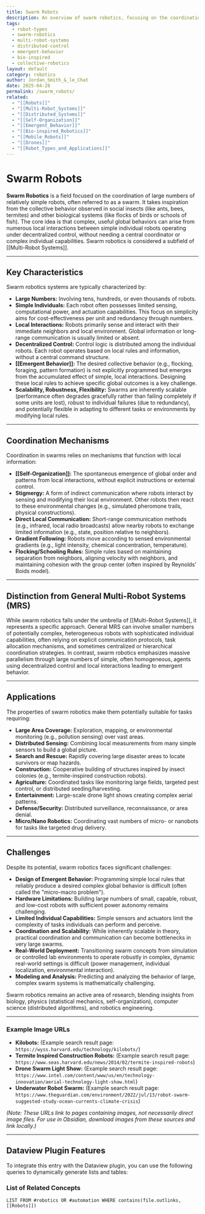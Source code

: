 ```yaml
---
title: Swarm Robots
description: An overview of swarm robotics, focusing on the coordination of large numbers of simple robots through local interactions to achieve collective emergent behavior.
tags:
  - robot-types
  - swarm-robotics
  - multi-robot-systems
  - distributed-control
  - emergent-behavior
  - bio-inspired
  - collective-robotics
layout: default
category: robotics
author: Jordan_Smith_&_le_Chat
date: 2025-04-28
permalink: /swarm_robots/
related:
  - "[[Robots]]"
  - "[[Multi-Robot_Systems]]"
  - "[[Distributed_Systems]]"
  - "[[Self-Organization]]"
  - "[[Emergent_Behavior]]"
  - "[[Bio-inspired_Robotics]]"
  - "[[Mobile_Robots]]"
  - "[[Drones]]"
  - "[[Robot_Types_and_Applications]]"
---
```


# Swarm Robots

**Swarm Robotics** is a field focused on the coordination of large numbers of relatively simple robots, often referred to as a swarm. It takes inspiration from the collective behavior observed in social insects (like ants, bees, termites) and other biological systems (like flocks of birds or schools of fish). The core idea is that complex, useful global behaviors can arise from numerous local interactions between simple individual robots operating under decentralized control, without needing a central coordinator or complex individual capabilities. Swarm robotics is considered a subfield of [[Multi-Robot Systems]].

---

## Key Characteristics

Swarm robotics systems are typically characterized by:

* **Large Numbers:** Involving tens, hundreds, or even thousands of robots.
* **Simple Individuals:** Each robot often possesses limited sensing, computational power, and actuation capabilities. This focus on simplicity aims for cost-effectiveness per unit and redundancy through numbers.
* **Local Interactions:** Robots primarily sense and interact with their immediate neighbors and local environment. Global information or long-range communication is usually limited or absent.
* **Decentralized Control:** Control logic is distributed among the individual robots. Each robot operates based on local rules and information, without a central command structure.
* **[[Emergent Behavior]]:** The desired collective behavior (e.g., flocking, foraging, pattern formation) is not explicitly programmed but emerges from the accumulated effect of simple, local interactions. Designing these local rules to achieve specific global outcomes is a key challenge.
* **Scalability, Robustness, Flexibility:** Swarms are inherently scalable (performance often degrades gracefully rather than failing completely if some units are lost), robust to individual failures (due to redundancy), and potentially flexible in adapting to different tasks or environments by modifying local rules.

---

## Coordination Mechanisms

Coordination in swarms relies on mechanisms that function with local information:

* **[[Self-Organization]]:** The spontaneous emergence of global order and patterns from local interactions, without explicit instructions or external control.
* **Stigmergy:** A form of indirect communication where robots interact by sensing and modifying their local environment. Other robots then react to these environmental changes (e.g., simulated pheromone trails, physical constructions).
* **Direct Local Communication:** Short-range communication methods (e.g., infrared, local radio broadcasts) allow nearby robots to exchange limited information (e.g., state, position relative to neighbors).
* **Gradient Following:** Robots move according to sensed environmental gradients (e.g., light intensity, chemical concentration, temperature).
* **Flocking/Schooling Rules:** Simple rules based on maintaining separation from neighbors, aligning velocity with neighbors, and maintaining cohesion with the group center (often inspired by Reynolds' Boids model).

---

## Distinction from General Multi-Robot Systems (MRS)

While swarm robotics falls under the umbrella of [[Multi-Robot Systems]], it represents a specific approach. General MRS can involve smaller numbers of potentially complex, heterogeneous robots with sophisticated individual capabilities, often relying on explicit communication protocols, task allocation mechanisms, and sometimes centralized or hierarchical coordination strategies. In contrast, swarm robotics emphasizes massive parallelism through large numbers of simple, often homogeneous, agents using decentralized control and local interactions leading to emergent behavior.

---

## Applications

The properties of swarm robotics make them potentially suitable for tasks requiring:

* **Large Area Coverage:** Exploration, mapping, or environmental monitoring (e.g., pollution sensing) over vast areas.
* **Distributed Sensing:** Combining local measurements from many simple sensors to build a global picture.
* **Search and Rescue:** Rapidly covering large disaster areas to locate survivors or map hazards.
* **Construction:** Cooperative building of structures inspired by insect colonies (e.g., termite-inspired construction robots).
* **Agriculture:** Coordinated tasks like monitoring large fields, targeted pest control, or distributed seeding/harvesting.
* **Entertainment:** Large-scale drone light shows creating complex aerial patterns.
* **Defense/Security:** Distributed surveillance, reconnaissance, or area denial.
* **Micro/Nano Robotics:** Coordinating vast numbers of micro- or nanobots for tasks like targeted drug delivery.

---

## Challenges

Despite its potential, swarm robotics faces significant challenges:

* **Design of Emergent Behavior:** Programming simple local rules that reliably produce a desired complex global behavior is difficult (often called the "micro-macro problem").
* **Hardware Limitations:** Building large numbers of small, capable, robust, and low-cost robots with sufficient power autonomy remains challenging.
* **Limited Individual Capabilities:** Simple sensors and actuators limit the complexity of tasks individuals can perform and perceive.
* **Coordination and Scalability:** While inherently scalable in theory, practical coordination and communication can become bottlenecks in very large swarms.
* **Real-World Deployment:** Transitioning swarm concepts from simulation or controlled lab environments to operate robustly in complex, dynamic real-world settings is difficult (power management, individual localization, environmental interaction).
* **Modeling and Analysis:** Predicting and analyzing the behavior of large, complex swarm systems is mathematically challenging.

Swarm robotics remains an active area of research, blending insights from biology, physics (statistical mechanics, self-organization), computer science (distributed algorithms), and robotics engineering.

---

### Example Image URLs

* **Kilobots:** (Example search result page: `https://wyss.harvard.edu/technology/kilobots/`)
* **Termite Inspired Construction Robots:** (Example search result page: `https://www.seas.harvard.edu/news/2014/02/termite-inspired-robots`)
* **Drone Swarm Light Show:** (Example search result page: `https://www.intel.com/content/www/us/en/technology-innovation/aerial-technology-light-show.html`)
* **Underwater Robot Swarm:** (Example search result page: `https://www.theguardian.com/environment/2022/jul/13/robot-swarm-suggested-study-ocean-currents-climate-crisis`)

*(Note: These URLs link to pages containing images, not necessarily direct image files. For use in Obsidian, download images from these sources and link locally.)*

---

## Dataview Plugin Features

To integrate this entry with the Dataview plugin, you can use the following queries to dynamically generate lists and tables:

### List of Related Concepts

```dataview
LIST FROM #robotics OR #automation WHERE contains(file.outlinks, [[Robots]])